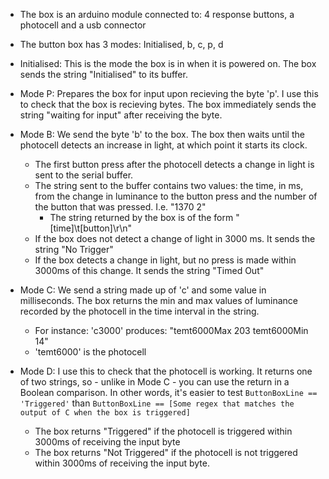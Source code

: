 * The box is an arduino module connected to: 4 response buttons, a photocell and a usb connector
* The button box has 3 modes: Initialised, b, c, p, d
* Initialised: This is the mode the box is in when it is powered on. The box sends the string "Initialised" to its buffer.
* Mode P: Prepares the box for input upon recieving the byte 'p'. I use this to check that the box is recieving bytes. The box immediately sends the string "waiting for input" after receiving the byte.
* Mode B: We send the byte 'b' to the box. The box then waits until the photocell detects an increase in light, at which point it starts its clock.
    * The first button press after the photocell detects a change in light is sent to the serial buffer.
    * The string sent to the buffer contains two values: the time, in ms, from the change in luminance to the button press and the number of the button that was pressed. I.e. "1370  2"
      * The string returned by the box is of the form "[time]\t[button]\r\n"
    * If the box does not detect a change of light in 3000 ms. It sends the string "No Trigger"
    * If the box detects a change in light, but no press is made within 3000ms of this change. It sends the string "Timed Out"
* Mode C: We send a string made up of 'c' and some value in milliseconds. The box returns the min and max values of luminance recorded by the photocell in the time interval in the string.
    * For instance: 'c3000' produces:
            "temt6000Max  203
             temt6000Min  14"
    * 'temt6000' is the photocell

* Mode D: I use this to check that the photocell is working. It returns one of two strings, so - unlike in Mode C - you can use the return in a Boolean comparison. In other words, it's easier to test `ButtonBoxLine == 'Triggered'` than `ButtonBoxLine == [Some regex that matches the output of C when the box is triggered]`
	* The box returns "Triggered" if the photocell is triggered within 3000ms of receiving the input byte
	* The box returns "Not Triggered" if the photocell is not triggered within 3000ms of receiving the input byte. 